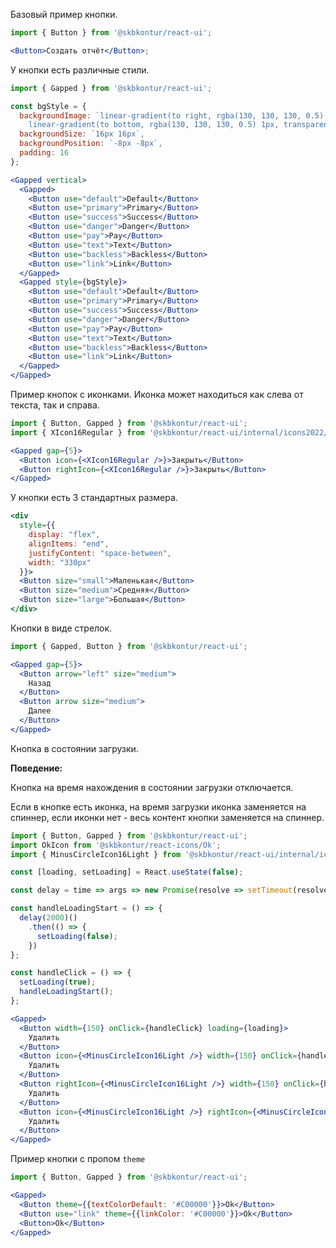 Базовый пример кнопки.

```jsx harmony
import { Button } from '@skbkontur/react-ui';

<Button>Создать отчёт</Button>;
```

У кнопки есть различные стили.

```jsx harmony
import { Gapped } from '@skbkontur/react-ui';

const bgStyle = {
  backgroundImage: `linear-gradient(to right, rgba(130, 130, 130, 0.5) 1px, transparent 1px),
    linear-gradient(to bottom, rgba(130, 130, 130, 0.5) 1px, transparent 1px)`,
  backgroundSize: `16px 16px`,
  backgroundPosition: `-8px -8px`,
  padding: 16
};

<Gapped vertical>
  <Gapped>
    <Button use="default">Default</Button>
    <Button use="primary">Primary</Button>
    <Button use="success">Success</Button>
    <Button use="danger">Danger</Button>
    <Button use="pay">Pay</Button>
    <Button use="text">Text</Button>
    <Button use="backless">Backless</Button>
    <Button use="link">Link</Button>
  </Gapped>
  <Gapped style={bgStyle}>
    <Button use="default">Default</Button>
    <Button use="primary">Primary</Button>
    <Button use="success">Success</Button>
    <Button use="danger">Danger</Button>
    <Button use="pay">Pay</Button>
    <Button use="text">Text</Button>
    <Button use="backless">Backless</Button>
    <Button use="link">Link</Button>
  </Gapped>
</Gapped>
```

Пример кнопок с иконками. Иконка может находиться как слева от текста, так и справа.

```jsx harmony
import { Button, Gapped } from '@skbkontur/react-ui';
import { XIcon16Regular } from '@skbkontur/react-ui/internal/icons2022/XIcon/XIcon16Regular';

<Gapped gap={5}>
  <Button icon={<XIcon16Regular />}>Закрыть</Button>
  <Button rightIcon={<XIcon16Regular />}>Закрыть</Button>
</Gapped>
```

У кнопки есть 3 стандартных размера.

```jsx harmony
<div
  style={{
    display: "flex",
    alignItems: "end",
    justifyContent: "space-between",
    width: "330px"
  }}>
  <Button size="small">Маленькая</Button>
  <Button size="medium">Средняя</Button>
  <Button size="large">Большая</Button>
</div>
```

Кнопки в виде стрелок.

```jsx harmony
import { Gapped, Button } from '@skbkontur/react-ui';

<Gapped gap={5}>
  <Button arrow="left" size="medium">
    Назад
  </Button>
  <Button arrow size="medium">
    Далее
  </Button>
</Gapped>
```

Кнопка в состоянии загрузки.

**Поведение:**

Кнопка на время нахождения в состоянии загрузки отключается.

Если в кнопке есть иконка, на время загрузки иконка заменяется на спиннер, если иконки нет - весь контент кнопки заменяется на спиннер.

```jsx harmony
import { Button, Gapped } from '@skbkontur/react-ui';
import OkIcon from '@skbkontur/react-icons/Ok';
import { MinusCircleIcon16Light } from '@skbkontur/react-ui/internal/icons2022/MinusCircleIcon/MinusCircleIcon16Light';

const [loading, setLoading] = React.useState(false);

const delay = time => args => new Promise(resolve => setTimeout(resolve, time, args));

const handleLoadingStart = () => {
  delay(2000)()
    .then(() => {
      setLoading(false);
    })
};

const handleClick = () => {
  setLoading(true);
  handleLoadingStart();
};

<Gapped>
  <Button width={150} onClick={handleClick} loading={loading}>
    Удалить
  </Button>
  <Button icon={<MinusCircleIcon16Light />} width={150} onClick={handleClick} loading={loading}>
    Удалить
  </Button>
  <Button rightIcon={<MinusCircleIcon16Light />} width={150} onClick={handleClick} loading={loading}>
    Удалить
  </Button>
  <Button icon={<MinusCircleIcon16Light />} rightIcon={<MinusCircleIcon16Light />} width={150} onClick={handleClick} loading={loading}>
    Удалить
  </Button>
</Gapped>

```

Пример кнопки с пропом `theme`

```jsx harmony
import { Button, Gapped } from '@skbkontur/react-ui';

<Gapped>
  <Button theme={{textColorDefault: '#C00000'}}>Ok</Button>
  <Button use="link" theme={{linkColor: '#C00000'}}>Ok</Button>
  <Button>Ok</Button>
</Gapped>
```
